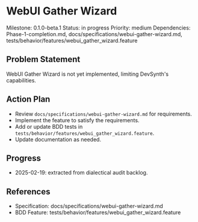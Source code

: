 # WebUI Gather Wizard
Milestone: 0.1.0-beta.1
Status: in progress
Priority: medium
Dependencies: Phase-1-completion.md, docs/specifications/webui-gather-wizard.md, tests/behavior/features/webui_gather_wizard.feature

## Problem Statement
WebUI Gather Wizard is not yet implemented, limiting DevSynth's capabilities.


## Action Plan
- Review `docs/specifications/webui-gather-wizard.md` for requirements.
- Implement the feature to satisfy the requirements.
- Add or update BDD tests in `tests/behavior/features/webui_gather_wizard.feature`.
- Update documentation as needed.

## Progress
- 2025-02-19: extracted from dialectical audit backlog.

## References
- Specification: docs/specifications/webui-gather-wizard.md
- BDD Feature: tests/behavior/features/webui_gather_wizard.feature
